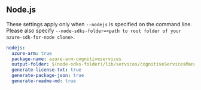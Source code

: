 ## Node.js

These settings apply only when `--nodejs` is specified on the command line.
Please also specify `--node-sdks-folder=<path to root folder of your azure-sdk-for-node clone>`.

``` yaml $(nodejs)
nodejs:
  azure-arm: true
  package-name: azure-arm-cognitiveservices
  output-folder: $(node-sdks-folder)/lib/services/cognitiveServicesManagement
  generate-license-txt: true
  generate-package-json: true
  generate-readme-md: true
```

